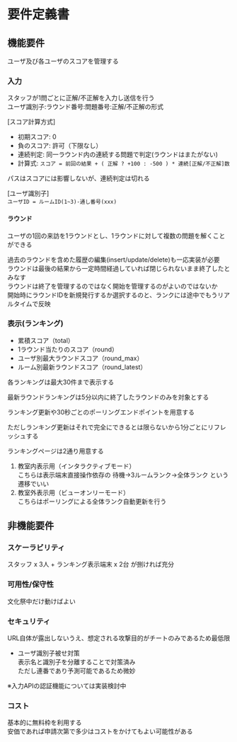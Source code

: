 # 要件定義書

## 機能要件

ユーザ及び各ユーザのスコアを管理する

### 入力

スタッフが1問ごとに正解/不正解を入力し送信を行う  
ユーザ識別子:ラウンド番号:問題番号:正解/不正解の形式

[スコア計算方式]

- 初期スコア: 0
- 負のスコア: 許可（下限なし）
- 連続判定: 同一ラウンド内の連続する問題で判定(ラウンドはまたがない)
- 計算式: `スコア = 前回の結果 + ( 正解 ? +100 : -500 ) * 連続[正解/不正解]数`

パスはスコアには影響しないが、連続判定は切れる

[ユーザ識別子]  
`ユーザID = ルームID(1~3)-通し番号(xxx)`

#### ラウンド

ユーザの1回の来訪を1ラウンドとし、1ラウンドに対して複数の問題を解くことができる

過去のラウンドを含めた履歴の編集(insert/update/delete)も一応実装が必要  
ラウンドは最後の結果から一定時間経過していれば閉じられないまま終了したとみなす  
ラウンドは終了を管理するのではなく開始を管理するのがよいのではないか  
開始時にラウンドIDを新規発行するか選択するのと、ランクには途中でもうリアルタイムで反映

### 表示(ランキング)

- 累積スコア（total）
- 1ラウンド当たりのスコア（round）
- ユーザ別最大ラウンドスコア（round_max）
- ルーム別最新ラウンドスコア（round_latest）

各ランキングは最大30件まで表示する

最新ラウンドランキングは5分以内に終了したラウンドのみを対象とする

ランキング更新や30秒ごとのポーリングエンドポイントを用意する

ただしランキング更新はそれで完全にできるとは限らないから1分ごとにリフレッシュする

ランキングページは2通り用意する

1. 教室内表示用（インタラクティブモード）  
   こちらは表示端末直接操作依存の 待機→3ルームランク→全体ランク という遷移でいい
2. 教室外表示用（ビューオンリーモード）  
   こちらはポーリングによる全体ランク自動更新を行う

## 非機能要件

### スケーラビリティ

スタッフ x 3人 + ランキング表示端末 x 2台 が捌ければ充分

### 可用性/保守性

文化祭中だけ動けばよい

### セキュリティ

URL自体が露出しないうえ、想定される攻撃目的がチートのみであるため最低限

- ユーザ識別子被せ対策  
  表示名と識別子を分離することで対策済み  
  ただし連番であり予測可能であるため微妙

※入力APIの認証機能については実装検討中

### コスト

基本的に無料枠を利用する  
安価であれば申請次第で多少はコストをかけてもよい可能性がある
